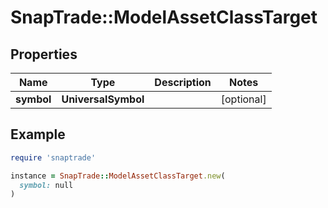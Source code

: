 # SnapTrade::ModelAssetClassTarget

## Properties

| Name | Type | Description | Notes |
| ---- | ---- | ----------- | ----- |
| **symbol** | **UniversalSymbol** |  | [optional] |

## Example

```ruby
require 'snaptrade'

instance = SnapTrade::ModelAssetClassTarget.new(
  symbol: null
)
```

